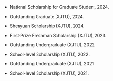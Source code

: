 
- National Scholarship for Graduate Student, 2024.

- Outstanding Graduate (XJTU), 2024.

- Shenyuan Scholarship (XJTU), 2024.

- First-Prize Freshman Scholarship (XJTU), 2023.

- Outstanding Undergraduate (XJTU), 2022.

- School-level Scholarship (XJTU), 2022.

- Outstanding Undergraduate (XJTU), 2021.

- School-level Scholarship (XJTU), 2021.
